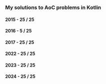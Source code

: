 ### My solutions to AoC problems in Kotlin


#### 2015 - 25 / 25
#### 2016 -  5 / 25
#### 2017 - 25 / 25
#### 2022 - 25 / 25
#### 2023 - 25 / 25
#### 2024 - 25 / 25

